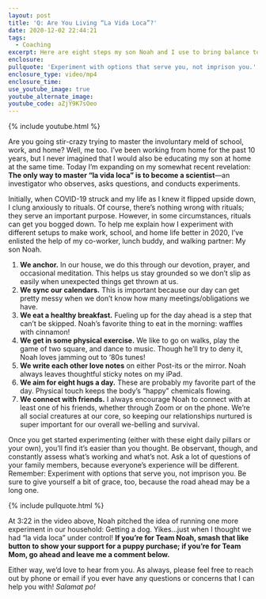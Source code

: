 ```yaml
---
layout: post
title: 'Q: Are You Living “La Vida Loca”?'
date: 2020-12-02 22:44:21
tags:
  - Coaching
excerpt: Here are eight steps my son Noah and I use to bring balance to each day.
enclosure:
pullquote: 'Experiment with options that serve you, not imprison you.'
enclosure_type: video/mp4
enclosure_time:
use_youtube_image: true
youtube_alternate_image:
youtube_code: aZjY9K7sOeo
---
```


{% include youtube.html %}

Are you going stir-crazy trying to master the involuntary meld of school, work, and home? Well, me too. I’ve been working from home for the past 10 years, but I never imagined that I would also be educating my son at home at the same time. Today I’m expanding on my somewhat recent revelation: **The only way to master “la vida loca” is to become a scientist**—an investigator who observes, asks questions, and conducts experiments.&nbsp;

Initially, when COVID-19 struck and my life as I knew it flipped upside down, I clung anxiously to rituals. Of course, there’s nothing wrong with rituals; they serve an important purpose. However, in some circumstances, rituals can get you bogged down. To help me explain how I experiment with different setups to make work, school, and home life better in 2020, I’ve enlisted the help of my co-worker, lunch buddy, and walking partner: My son Noah.

1. **We anchor.** In our house, we do this through our devotion, prayer, and occasional meditation. This helps us stay grounded so we don’t slip as easily when unexpected things get thrown at us.&nbsp;
2. **We sync our calendars.** This is important because our day can get pretty messy when we don’t know how many meetings/obligations we have.&nbsp;
3. **We eat a healthy breakfast.** Fueling up for the day ahead is a step that can’t be skipped. Noah’s favorite thing to eat in the morning: waffles with cinnamon\!&nbsp;
4. **We get in some physical exercise.** We like to go on walks, play the game of two square, and dance to music. Though he’ll try to deny it, Noah loves jamming out to ‘80s tunes\!&nbsp;
5. **We write each other love notes** on either Post-its or the mirror. Noah always leaves thoughtful sticky notes on my iPad.&nbsp;
6. **We aim for eight hugs a day.** These are probably my favorite part of the day. Physical touch keeps the body’s “happy” chemicals flowing.&nbsp;
7. **We connect with friends.** I always encourage Noah to connect with at least one of his friends, whether through Zoom or on the phone. We’re all social creatures at our core, so keeping our relationships nurtured is super important for our overall we-belling and survival.&nbsp;

Once you get started experimenting (either with these eight daily pillars or your own), you’ll find it’s easier than you thought. Be observant, though, and constantly assess what’s working and what’s not. Ask a lot of questions of your family members, because everyone’s experience will be different. Remember: Experiment with options that serve you, not imprison you. Be sure to give yourself a bit of grace, too, because the road ahead may be a long one.&nbsp;

{% include pullquote.html %}

At 3:22 in the video above, Noah pitched the idea of running one more experiment in our household: Getting a dog. Yikes…just when I thought we had “la vida loca” under control\! **If you’re for Team Noah, smash that like button to show your support for a puppy purchase; if you’re for Team Mom, go ahead and leave me a comment below.&nbsp;**

Either way, we’d love to hear from you. As always, please feel free to reach out by phone or email if you ever have any questions or concerns that I can help you with\! *Salamat po\!*